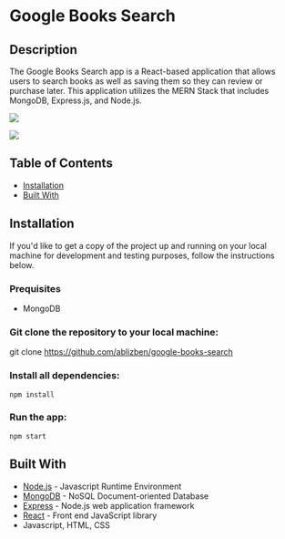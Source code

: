 # Google Books Search

## Description

The Google Books Search app is a React-based application that allows users to search books as well as saving them so they can review or purchase later. This application utilizes the MERN Stack that includes MongoDB, Express.js, and Node.js. 


![](screenshot1.png)

![](screenshot2.png)


## Table of Contents
            
* [Installation](#Installation)
* [Built With](#Usage) 


## Installation

If you'd like to get a copy of the project up and running on your local machine for development and testing purposes, follow the instructions below.

### Prequisites

- MongoDB

### Git clone the repository to your local machine:

 git clone https://github.com/ablizben/google-books-search


### Install all dependencies:

    npm install

### Run the app:

    npm start

## Built With

- [Node.js](https://nodejs.org/en/) - Javascript Runtime Environment
- [MongoDB](https://mongodb.com/) - NoSQL Document-oriented Database
- [Express](https://expressjs.com) - Node.js web application framework
- [React](https://reactjs.org) - Front end JavaScript library
- Javascript, HTML, CSS
